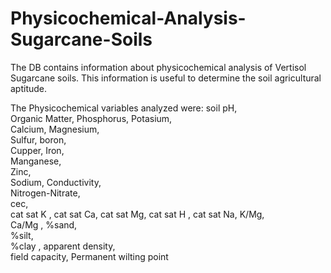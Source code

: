 # Physicochemical-Analysis-Sugarcane-Soils

The DB contains information about physicochemical analysis of Vertisol Sugarcane soils.  This information is useful to determine the soil agricultural aptitude.

The Physicochemical variables analyzed were:
soil pH,	
Organic Matter,	
Phosphorus,	
Potasium,	
Calcium,
Magnesium,	
Sulfur,	
boron,	
Cupper,	
Iron,	
Manganese,	
Zinc,	
Sodium,	
Conductivity,	
Nitrogen-Nitrate,	
cec,	
cat sat K	,
cat sat Ca,	
cat sat Mg,	
cat sat H	,
cat sat Na,	
K/Mg,	
Ca/Mg	,
%sand,	
%silt,	
%clay	,
apparent density,	
field capacity,	
Permanent wilting point
